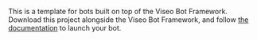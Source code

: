 This is a template for bots built on top of the Viseo Bot Framework.
Download this project alongside the Viseo Bot Framework, and follow [the documentation](https://github.com/NGRP/node-red-contrib-viseo/wiki/Getting-started#running) to launch  your bot.

